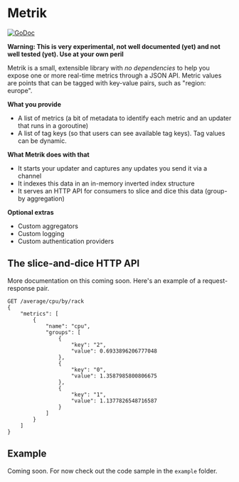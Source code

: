 # Metrik

[![GoDoc](https://godoc.org/github.com/michaelbironneau/metrik?status.svg)](https://godoc.org/github.com/michaelbironneau/metrik)

**Warning: This is very experimental, not well documented (yet) and not well tested (yet). Use at your own peril**

Metrik is a small, extensible library with *no dependencies* to help you expose one or more real-time metrics through a JSON API. Metric values are points that can be tagged with key-value pairs, such as "region: europe". 

**What you provide**

* A list of metrics (a bit of metadata to identify each metric and an updater that runs in a goroutine)
* A list of tag keys (so that users can see available tag keys). Tag values can be dynamic. 

**What Metrik does with that**

* It starts your updater and captures any updates you send it via a channel
* It indexes this data in an in-memory inverted index structure
* It serves an HTTP API for consumers to slice and dice this data (group-by aggregation)

**Optional extras**

* Custom aggregators
* Custom logging
* Custom authentication providers

## The slice-and-dice HTTP API

More documentation on this coming soon. Here's an example of a request-response pair.


```
GET /average/cpu/by/rack
{
    "metrics": [
        {
            "name": "cpu",
            "groups": [
                {
                    "key": "2",
                    "value": 0.6933896206777048
                },
                {
                    "key": "0",
                    "value": 1.3587985800806675
                },
                {
                    "key": "1",
                    "value": 1.1377826548716587
                }
            ]
        }
    ]
}
```

## Example

Coming soon. For now check out the code sample in  the `example` folder.